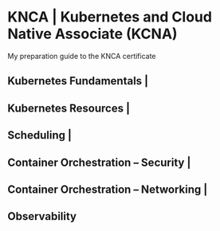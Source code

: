 # KNCA | Kubernetes and Cloud Native Associate (KCNA)
My preparation guide to the KNCA certificate

## Kubernetes Fundamentals | 

## Kubernetes Resources |

## Scheduling |

## Container Orchestration – Security |

## Container Orchestration – Networking |


## Observability






